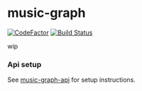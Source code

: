 # music-graph

[![CodeFactor](https://www.codefactor.io/repository/github/simon987/music-graph/badge)](https://www.codefactor.io/repository/github/simon987/music-graph)
[![Build Status](https://ci.simon987.net/buildStatus/icon?job=music_graph)](https://ci.simon987.net/job/music_graph/)


wip


### Api setup

See [music-graph-api](https://github.com/simon987/music-graph-api) for setup instructions.

